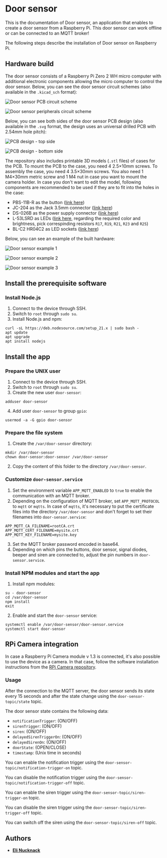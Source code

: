 # Door sensor

This is the documentation of Door sensor, an application that enables to create a door sensor from a Raspberry Pi. This door sensor can work offline or can be connected to an MQTT broker!

The following steps describe the installation of Door sensor on Raspberry Pi.

## Hardware build

The door sensor consists of a Raspberry Pi Zero 2 WH micro computer with additional electronic components allowing the micro computer to control the door sensor. Below, you can see the door sensor circuit schemes (also available in the `.kicad_sch` format):

![Door sensor PCB circuit scheme](door-sensor-pcb-circuit-scheme.png "Door sensor PCB circuit scheme")

![Door sensor peripherals circuit scheme](door-sensor-peripherals-circuit-scheme.png "Door sensor peripherals circuit scheme")

Below, you can see both sides of the door sensor PCB design (also available in the `.svg` format, the design uses an universal drilled PCB with 2.54mm hole pitch):

![PCB design - top side](door-sensor-pcb-design-top.png "PCB design - top side")

![PCB design - bottom side](door-sensor-pcb-design-bottom.png "PCB design - bottom side")

The repository also includes printable 3D models (`.stl` files) of cases for the PCB. To mount the PCB to the case, you need 4 2.5×10mm screws. To assembly the case, you need 4 3.5×30mm screws. You also need 1 M4×30mm metric screw and 1 M4 nut in case you want to mount the camera holder. In case you don't want to edit the model, following components are recommended to be used if they are to fit into the holes in the case:
- PBS-11B-R as the button ([link here](https://www.gmelectronic.com/v/1501016/pbs-11b-r-tlacitko-do-panelu-1-pol-offon))
- JC-204 as the Jack 3.5mm connector ([link here](https://www.gmelectronic.com/v/1497212/ninigi-jc-204-jack-35-mono))
- DS-026B as the power supply connector ([link here](https://www.gmelectronic.com/v/1498555/ds-026b-dc-connector-55-21))
- L-53LSRD as LEDs ([link here](https://www.gmelectronic.com/v/1491570/kingbright-l-53lsrd-led-5mm-cervena), regarding the required color and brightness, pick correspinding resistors `R17`, `R19`, `R21`, `R23` and `R25`)
- BL-C2 HR04C2 as LED sockets ([link here](https://www.gmelectronic.com/v/1492931/bright-led-bl-c2-hr04c2-objimka-pro-led-5mm))

Below, you can see an example of the built hardware:

![Door sensor example 1](door-sensor-example-1.jpg "Door sensor example 1")

![Door sensor example 2](door-sensor-example-2.jpg "Door sensor example 2")

![Door sensor example 3](door-sensor-example-3.jpg "Door sensor example 3")

## Install the prerequisite software

### Install Node.js

1. Connect to the device through SSH.
2. Switch to `root` through `sudo su`.
3. Install Node.js and npm:
```
curl -sL https://deb.nodesource.com/setup_21.x | sudo bash -
apt update
apt upgrade
apt install nodejs
```

## Install the app

### Prepare the UNIX user

1. Connect to the device through SSH.
2. Switch to `root` through `sudo su`.
3. Create the new user `door-sensor`:
```
adduser door-sensor
```
4. Add user `door-sensor` to group `gpio`:
```
usermod -a -G gpio door-sensor
```

### Prepare the file system

1. Create the `/var/door-sensor` directory:
```
mkdir /var/door-sensor
chown door-sensor:door-sensor /var/door-sensor
```
2. Copy the content of this folder to the directory `/var/door-sensor`.

### Customize `door-sensor.service`

1. Set the environment variable `APP_MQTT_ENABLED` to `true` to enable the communication with an MQTT broker.
2. Depending on the configuration of MQTT broker, set `APP_MQTT_PROTOCOL` to `mqtt` or `mqtts`. In case of `mqtts`, it's necessary to put the certificate files into the directory `/var/door-sensor` and don't forget to set their filenames into `door-sensor.service`:
```
APP_MQTT_CA_FILENAME=rootCA.crt
APP_MQTT_CERT_FILENAME=mysite.crt
APP_MQTT_KEY_FILENAME=mysite.key
```
3. Set the MQTT broker password encoded in base64.
4. Depending on which pins the buttons, door sensor, signal diodes, beeper and siren are connected to, adjust the pin numbers in `door-sensor.service`.

### Install NPM modules and start the app

1. Install npm modules:
```
su - door-sensor
cd /var/door-sensor
npm install
exit
```
2. Enable and start the `door-sensor` service:
```
systemctl enable /var/door-sensor/door-sensor.service
systemctl start door-sensor
```

## RPi Camera integration

In case a Raspberry Pi Camera module v 1.3 is connected, it's also possible to use the device as a camera. In that case, follow the software installation instructions from the [RPi Camera repository](https://github.com/elinucknack/rpicamera).

### Usage

After the connection to the MQTT server, the door sensor sends its state every 15 seconds and after the state change using the `door-sensor-topic/state` topic.

The door sensor state contains the following data:
- `notificationTrigger`: (ON/OFF)
- `sirenTrigger`: (ON/OFF)
- `siren`: (ON/OFF)
- `delayedSirenTriggerOn`: (ON/OFF)
- `delayedSirenOn`: (ON/OFF)
- `doorState`: (OPEN/CLOSE)
- `timestamp`: (Unix time in seconds)

You can enable the notification trigger using the `door-sensor-topic/notification-trigger-on` topic.

You can disable the notification trigger using the `door-sensor-topic/notification-trigger-off` topic.

You can enable the siren trigger using the `door-sensor-topic/siren-trigger-on` topic.

You can disable the siren trigger using the `door-sensor-topic/siren-trigger-off` topic.

You can switch off the siren using the `door-sensor-topic/siren-off` topic.

## Authors

- [**Eli Nucknack**](mailto:eli.nucknack@gmail.com)
